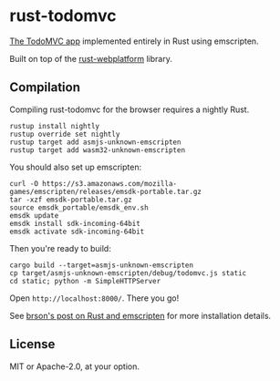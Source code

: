 # rust-todomvc

 [The TodoMVC app](https://github.com/tastejs/todomvc/blob/master/app-spec.md)
 implemented entirely in Rust using emscripten.

 Built on top of the [rust-webplatform](http://github.com/tcr/rust-webplatform) library.

## Compilation

Compiling rust-todomvc for the browser requires a nightly Rust.

```
rustup install nightly
rustup override set nightly
rustup target add asmjs-unknown-emscripten
rustup target add wasm32-unknown-emscripten
```

You should also set up emscripten:

```
curl -O https://s3.amazonaws.com/mozilla-games/emscripten/releases/emsdk-portable.tar.gz
tar -xzf emsdk-portable.tar.gz
source emsdk_portable/emsdk_env.sh
emsdk update
emsdk install sdk-incoming-64bit
emsdk activate sdk-incoming-64bit
```

Then you're ready to build:

```
cargo build --target=asmjs-unknown-emscripten
cp target/asmjs-unknown-emscripten/debug/todomvc.js static
cd static; python -m SimpleHTTPServer
```

Open `http://localhost:8000/`. There you go!

See [brson's post on Rust and emscripten](https://users.rust-lang.org/t/compiling-to-the-web-with-rust-and-emscripten/7627) for more installation details.

## License

MIT or Apache-2.0, at your option.
